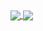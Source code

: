 <a href="https://github-readme-stats.vercel.app/api?username=Stypox&count_private=true&show_icons=true&hide_border=true&bg_color=000000&text_color=c0c0c0">
  <img align="center" src="https://github-readme-stats.vercel.app/api?username=Stypox&count_private=true&show_icons=true&hide_border=true&bg_color=000000&text_color=c0c0c0" />
</a>
<a href="https://github-readme-stats.vercel.app/api/top-langs/?username=Stypox&langs_count=6&hide=makefile,nesc,cmake&hide_border=true&layout=compact&bg_color=000000&text_color=c0c0c0">
  <img align="center" src="https://github-readme-stats.vercel.app/api/top-langs/?username=Stypox&langs_count=6&hide=makefile,nesc,cmake&hide_border=true&layout=compact&bg_color=000000&text_color=c0c0c0" />
</a>

